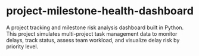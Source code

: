 # project-milestone-health-dashboard
A project tracking and milestone risk analysis dashboard built in Python. This project simulates multi-project task management data to monitor delays, track status, assess team workload, and visualize delay risk by priority level.
